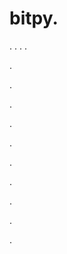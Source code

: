 # bitpy.
.
.
.
.












.






















































.
























.



























.

















































































.































































.































































































.















.


































































.
























































































.




